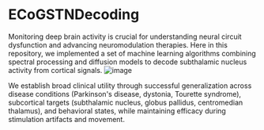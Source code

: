 # ECoGSTNDecoding
Monitoring deep brain activity is crucial for understanding neural circuit dysfunction and advancing neuromodulation therapies. Here in this repository, we implemented a set of machine learning algorithms combining spectral processing and diffusion models to decode subthalamic nucleus activity from cortical signals. 
![image](https://github.com/user-attachments/assets/81a0f0a4-c51e-4220-b8b6-bb1fcb7b9c45)

We establish broad clinical utility through successful generalization across disease conditions (Parkinson's disease, dystonia, Tourette syndrome), subcortical targets (subthalamic nucleus, globus pallidus, centromedian thalamus), and behavioral states, while maintaining efficacy during stimulation artifacts and movement.
